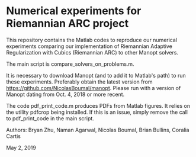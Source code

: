 # Numerical experiments for Riemannian ARC project

This repository contains the Matlab codes to reproduce our numerical experiments comparing our implementation of Riemannian Adaptive Regularization with Cubics (Riemannian ARC) to other Manopt solvers.

The main script is compare_solvers_on_problems.m.

It is necessary to download Manopt (and to add it to Matlab's path) to run these experiments. Preferably obtain the latest version from https://github.com/NicolasBoumal/manopt. Please run with a version of Manopt dating from Oct. 4, 2018 or more recent.

The code pdf_print_code.m produces PDFs from Matlab figures. It relies on the utility pdfcrop being installed. If this is an issue, simply remove the call to pdf_print_code in the main script.

Authors:
Bryan Zhu, Naman Agarwal, Nicolas Boumal, Brian Bullins, Coralia Cartis

May 2, 2019
